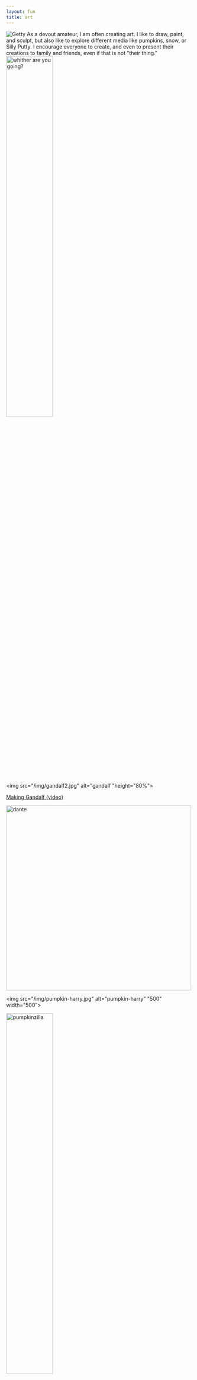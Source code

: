```yaml
---
layout: fun
title: art
---
```


<img src="/img/keith-getty.jpg" alt="Getty"> 
As a devout amateur, I am often creating art. I like to draw, paint, and sculpt, but also like to explore different media like pumpkins, snow, or Silly Putty. I encourage everyone to create, and even to present their creations to family and friends, even if that is not "their thing."


<img src="/img/wither.jpg" alt="whither are you going?" height="50%">

<img src="/img/gandalf2.jpg" alt="gandalf "height="80%">

[Making Gandalf (video)](https://www.youtube.com/watch?v=sPBSyyay428)

<img src="/img/dante1.jpg" alt="dante" height="500" width="500">

<img src="/img/pumpkin-harry.jpg" alt="pumpkin-harry" "500" width="500">

<img src="/img/pumpkinzilla.jpg" alt="pumpkinzilla" height="50%">

<img src="/img/pumpkin-jabba.JPG" alt="Jabba the Hutt Pumpkin" "500" width="500">

<img src="/img/snowman-2015.jpg" alt="Snow" "500" width="500">

<img src="/img/peters.jpg" alt="St Peters Basilica" height="50%">

<img src="/img/peters2.png" alt="St Peters Basilica2" height="50%">

<img src="/img/peters1.png" alt="St Peters Basilica3" height="50%">

<img src="/img/italy.jpg" alt="Getting directions in Italy" height="50%">

<img src="/img/bethany-heimbigner.jpg" alt="Painting based off my photograph" height="50%">

Desert

Silly Putty

Scultpture

Painting

Graphite